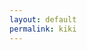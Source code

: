 ```yaml
---
layout: default
permalink: kiki
---
```


<div id="zzContainer"></div>
  
<!--<script src=""></script>-->
<script src="https://cdnjs.cloudflare.com/ajax/libs/three.js/91/three.min.js"></script>
<!--<script src="js/orbitControls.js"></script>-->
<script type="x-shader/x-vertex" id="vertexShader">
    //classical perlin noise 
    
    vec3 mod289(vec3 x)
{
  return x - floor(x * (1.0 / 289.0)) * 289.0;
}

vec4 mod289(vec4 x)
{
  return x - floor(x * (1.0 / 289.0)) * 289.0;
}

vec4 permute(vec4 x)
{
  return mod289(((x*34.0)+1.0)*x);
}

vec4 taylorInvSqrt(vec4 r)
{
  return 1.79284291400159 - 0.85373472095314 * r;
}

vec3 fade(vec3 t) {
  return t*t*t*(t*(t*6.0-15.0)+10.0);
}

// Classic Perlin noise
float cnoise(vec3 P)
{
  vec3 Pi0 = floor(P); // Integer part for indexing
  vec3 Pi1 = Pi0 + vec3(1.0); // Integer part + 1
  Pi0 = mod289(Pi0);
  Pi1 = mod289(Pi1);
  vec3 Pf0 = fract(P); // Fractional part for interpolation
  vec3 Pf1 = Pf0 - vec3(1.0); // Fractional part - 1.0
  vec4 ix = vec4(Pi0.x, Pi1.x, Pi0.x, Pi1.x);
  vec4 iy = vec4(Pi0.yy, Pi1.yy);
  vec4 iz0 = Pi0.zzzz;
  vec4 iz1 = Pi1.zzzz;

  vec4 ixy = permute(permute(ix) + iy);
  vec4 ixy0 = permute(ixy + iz0);
  vec4 ixy1 = permute(ixy + iz1);

  vec4 gx0 = ixy0 * (1.0 / 7.0);
  vec4 gy0 = fract(floor(gx0) * (1.0 / 7.0)) - 0.5;
  gx0 = fract(gx0);
  vec4 gz0 = vec4(0.5) - abs(gx0) - abs(gy0);
  vec4 sz0 = step(gz0, vec4(0.0));
  gx0 -= sz0 * (step(0.0, gx0) - 0.5);
  gy0 -= sz0 * (step(0.0, gy0) - 0.5);

  vec4 gx1 = ixy1 * (1.0 / 7.0);
  vec4 gy1 = fract(floor(gx1) * (1.0 / 7.0)) - 0.5;
  gx1 = fract(gx1);
  vec4 gz1 = vec4(0.5) - abs(gx1) - abs(gy1);
  vec4 sz1 = step(gz1, vec4(0.0));
  gx1 -= sz1 * (step(0.0, gx1) - 0.5);
  gy1 -= sz1 * (step(0.0, gy1) - 0.5);

  vec3 g000 = vec3(gx0.x,gy0.x,gz0.x);
  vec3 g100 = vec3(gx0.y,gy0.y,gz0.y);
  vec3 g010 = vec3(gx0.z,gy0.z,gz0.z);
  vec3 g110 = vec3(gx0.w,gy0.w,gz0.w);
  vec3 g001 = vec3(gx1.x,gy1.x,gz1.x);
  vec3 g101 = vec3(gx1.y,gy1.y,gz1.y);
  vec3 g011 = vec3(gx1.z,gy1.z,gz1.z);
  vec3 g111 = vec3(gx1.w,gy1.w,gz1.w);

  vec4 norm0 = taylorInvSqrt(vec4(dot(g000, g000), dot(g010, g010), dot(g100, g100), dot(g110, g110)));
  g000 *= norm0.x;
  g010 *= norm0.y;
  g100 *= norm0.z;
  g110 *= norm0.w;
  vec4 norm1 = taylorInvSqrt(vec4(dot(g001, g001), dot(g011, g011), dot(g101, g101), dot(g111, g111)));
  g001 *= norm1.x;
  g011 *= norm1.y;
  g101 *= norm1.z;
  g111 *= norm1.w;

  float n000 = dot(g000, Pf0);
  float n100 = dot(g100, vec3(Pf1.x, Pf0.yz));
  float n010 = dot(g010, vec3(Pf0.x, Pf1.y, Pf0.z));
  float n110 = dot(g110, vec3(Pf1.xy, Pf0.z));
  float n001 = dot(g001, vec3(Pf0.xy, Pf1.z));
  float n101 = dot(g101, vec3(Pf1.x, Pf0.y, Pf1.z));
  float n011 = dot(g011, vec3(Pf0.x, Pf1.yz));
  float n111 = dot(g111, Pf1);

  vec3 fade_xyz = fade(Pf0);
  vec4 n_z = mix(vec4(n000, n100, n010, n110), vec4(n001, n101, n011, n111), fade_xyz.z);
  vec2 n_yz = mix(n_z.xy, n_z.zw, fade_xyz.y);
  float n_xyz = mix(n_yz.x, n_yz.y, fade_xyz.x); 
  return 2.2 * n_xyz;
}

// Classic Perlin noise, periodic variant
float pnoise(vec3 P, vec3 rep)
{
  vec3 Pi0 = mod(floor(P), rep); // Integer part, modulo period
  vec3 Pi1 = mod(Pi0 + vec3(1.0), rep); // Integer part + 1, mod period
  Pi0 = mod289(Pi0);
  Pi1 = mod289(Pi1);
  vec3 Pf0 = fract(P); // Fractional part for interpolation
  vec3 Pf1 = Pf0 - vec3(1.0); // Fractional part - 1.0
  vec4 ix = vec4(Pi0.x, Pi1.x, Pi0.x, Pi1.x);
  vec4 iy = vec4(Pi0.yy, Pi1.yy);
  vec4 iz0 = Pi0.zzzz;
  vec4 iz1 = Pi1.zzzz;

  vec4 ixy = permute(permute(ix) + iy);
  vec4 ixy0 = permute(ixy + iz0);
  vec4 ixy1 = permute(ixy + iz1);

  vec4 gx0 = ixy0 * (1.0 / 7.0);
  vec4 gy0 = fract(floor(gx0) * (1.0 / 7.0)) - 0.5;
  gx0 = fract(gx0);
  vec4 gz0 = vec4(0.5) - abs(gx0) - abs(gy0);
  vec4 sz0 = step(gz0, vec4(0.0));
  gx0 -= sz0 * (step(0.0, gx0) - 0.5);
  gy0 -= sz0 * (step(0.0, gy0) - 0.5);

  vec4 gx1 = ixy1 * (1.0 / 7.0);
  vec4 gy1 = fract(floor(gx1) * (1.0 / 7.0)) - 0.5;
  gx1 = fract(gx1);
  vec4 gz1 = vec4(0.5) - abs(gx1) - abs(gy1);
  vec4 sz1 = step(gz1, vec4(0.0));
  gx1 -= sz1 * (step(0.0, gx1) - 0.5);
  gy1 -= sz1 * (step(0.0, gy1) - 0.5);

  vec3 g000 = vec3(gx0.x,gy0.x,gz0.x);
  vec3 g100 = vec3(gx0.y,gy0.y,gz0.y);
  vec3 g010 = vec3(gx0.z,gy0.z,gz0.z);
  vec3 g110 = vec3(gx0.w,gy0.w,gz0.w);
  vec3 g001 = vec3(gx1.x,gy1.x,gz1.x);
  vec3 g101 = vec3(gx1.y,gy1.y,gz1.y);
  vec3 g011 = vec3(gx1.z,gy1.z,gz1.z);
  vec3 g111 = vec3(gx1.w,gy1.w,gz1.w);

  vec4 norm0 = taylorInvSqrt(vec4(dot(g000, g000), dot(g010, g010), dot(g100, g100), dot(g110, g110)));
  g000 *= norm0.x;
  g010 *= norm0.y;
  g100 *= norm0.z;
  g110 *= norm0.w;
  vec4 norm1 = taylorInvSqrt(vec4(dot(g001, g001), dot(g011, g011), dot(g101, g101), dot(g111, g111)));
  g001 *= norm1.x;
  g011 *= norm1.y;
  g101 *= norm1.z;
  g111 *= norm1.w;

  float n000 = dot(g000, Pf0);
  float n100 = dot(g100, vec3(Pf1.x, Pf0.yz));
  float n010 = dot(g010, vec3(Pf0.x, Pf1.y, Pf0.z));
  float n110 = dot(g110, vec3(Pf1.xy, Pf0.z));
  float n001 = dot(g001, vec3(Pf0.xy, Pf1.z));
  float n101 = dot(g101, vec3(Pf1.x, Pf0.y, Pf1.z));
  float n011 = dot(g011, vec3(Pf0.x, Pf1.yz));
  float n111 = dot(g111, Pf1);

  vec3 fade_xyz = fade(Pf0);
  vec4 n_z = mix(vec4(n000, n100, n010, n110), vec4(n001, n101, n011, n111), fade_xyz.z);
  vec2 n_yz = mix(n_z.xy, n_z.zw, fade_xyz.y);
  float n_xyz = mix(n_yz.x, n_yz.y, fade_xyz.x); 
  return 2.2 * n_xyz;
}

varying vec2 vUv;
varying float noise;
uniform float time;

float turbulence( vec3 p ) {
    float w = 100.0;
    float t = -.5;
    for (float f = 1.0 ; f <= 10.0 ; f++ ){
        float power = pow( 2.0, f );
        t += abs( pnoise( vec3( power * p ), vec3( 100.0, 100.0, 100.0 ) ) / power );
    }
    return t;
}

void main() {

    vUv = uv;

    // add time to the noise parameters so it's animated
    noise = 10.0 *  -.10 * turbulence( .5 * normal + time );
    float b = 10.0 * pnoise( 0.05 * position + vec3( 10.0 * time ), vec3( 100.0 ) );
    float displacement = - noise + b;
    
    vec3 newPosition = position + normal * displacement;
    gl_Position = projectionMatrix * modelViewMatrix * vec4( newPosition, 1.0 );

}


</script>
<script type="x-shader/x-vertex" id="fragmentShader">
varying vec2 vUv;
varying float noise;
uniform sampler2D tExplosion;

float random( vec3 scale, float seed ){
    return fract( sin( dot( gl_FragCoord.xyz + seed, scale ) ) * 43758.5453 + seed ) ;
}

void main() {

    // get a random offset
    float r = .01 * random( vec3( 5, 5, 5 ), 0.0 );
    // lookup vertically in the texture, using noise and offset
    // to get the right RGB colour
    vec2 tPos = vec2( 0, 1.0 - 1.3 * noise + r );
    vec4 color = texture2D( tExplosion, tPos );

    gl_FragColor = vec4( color.rgb, 1.0 );

}

</script>
<script type="text/javascript" id="mainCode">
    var container,
    renderer,
    scene,
    camera,
    mesh,
    start = Date.now(),
    fov = 30;

    var rotations;
    

    
    window.addEventListener('load', function () {
    // grab the container from the DOM
    container = document.getElementById("zzContainer");

        
    setInterval(myMethod, 5000);

    function myMethod( )
    {
        console.log("here");
        g = document.createElement('div');
        document.body.appendChild(g);
        
        g.setAttribute("id", "yanText");
        var newContent = document.createTextNode("Hi there and greetings!"); 
        g.appendChild(newContent);
    }

    
    // create a scene
    scene = new THREE.Scene();
    scene.background = new THREE.Color("rgb(8, 8, 8)" );
    scene.fog = new THREE.FogExp2( 0xcccccc, 0.02 );

    // create a camera the size of the browser window
    // and place it 100 units away, looking towards the center of the scene
    camera = new THREE.PerspectiveCamera(
        fov,
        window.innerWidth / window.innerHeight,
        1,
        10000);
    camera.position.z = 200;
    camera.target = new THREE.Vector3(0, 0, 0);
    scene.add(camera);
    



    material = new THREE.ShaderMaterial( {

    uniforms: { 
        tExplosion: {
            type: "t", 
            value: THREE.ImageUtils.loadTexture( 'explosion.png' )
        },
        time: { // float initialized to 0
            type: "f", 
            value: 0.0 
        }
    },
    vertexShader: document.getElementById( 'vertexShader' ).textContent,
    fragmentShader: document.getElementById( 'fragmentShader' ).textContent
    
} );

    // create a sphere and assign the material
    mesh = new THREE.Mesh(
        new THREE.IcosahedronGeometry(15, 6),
        material
    );
    mesh.position.x = 20;
    mesh.position.y = -10;
    rotations = new THREE.Vector3(0,0,0);
    scene.add(mesh);

    // create the renderer and attach it to the DOM
    renderer = new THREE.WebGLRenderer();
    
    renderer.setSize(window.innerWidth, window.innerHeight);
    renderer.setClearColor( scene.fog.color );
    
    renderer.antialias = true;


    
        window.addEventListener('resize',function(){
//        console.log("resize event");
        renderer.setSize($(container).width(), $(container).height());
    }); 
    
    
    
    container.appendChild(renderer.domElement);
    render();

});
    


function render() {
    
    rotations.addScalar(0.002);
    
    mesh.rotation.x = rotations.x;
    mesh.rotation.y = rotations.y;
    mesh.rotation.z = rotations.z;
    
    
    material.uniforms[ 'time' ].value = .00005 * ( Date.now() - start );
    // let there be light
    renderer.render(scene, camera);
    requestAnimationFrame(render);
}
    
</script>
